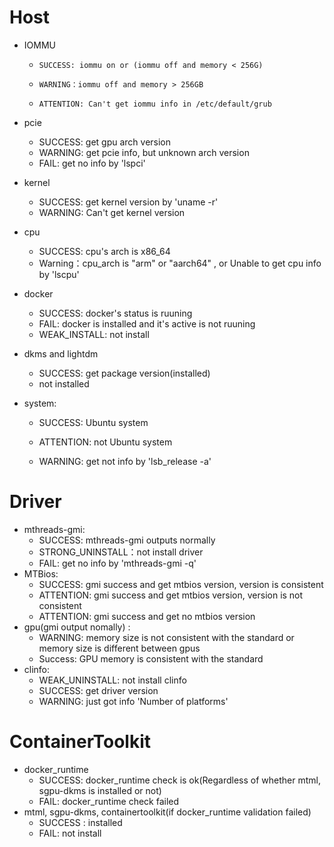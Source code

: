 #  Host

- IOMMU

  -     SUCCESS: iommu on or (iommu off and memory < 256G)
  -     WARNING：iommu off and memory > 256GB
  -     ATTENTION: Can't get iommu info in /etc/default/grub

- pcie
  - SUCCESS: get gpu arch version
  - WARNING: get pcie info, but unknown arch version
  - FAIL: get no info by 'lspci'

- kernel
  - SUCCESS: get kernel version by 'uname -r'
  - WARNING: Can't get kernel version

- cpu

  - SUCCESS: cpu's arch is x86_64
  - Warning：cpu_arch is "arm" or "aarch64" , or Unable to get cpu info by 'lscpu'

- docker
  - SUCCESS: docker's status is ruuning
  - FAIL: docker is installed and it's active is not ruuning
  - WEAK_INSTALL: not install

- dkms and lightdm

  - SUCCESS: get package version(installed)
  - not installed

- system:

  - SUCCESS: Ubuntu system

  - ATTENTION: not Ubuntu system

  - WARNING: get not info by 'lsb_release -a'




#  Driver

- mthreads-gmi:
  - SUCCESS: mthreads-gmi outputs normally
  - STRONG_UNINSTALL：not install driver
  - FAIL: get no info by 'mthreads-gmi -q'
- MTBios:
  - SUCCESS: gmi success and get mtbios version, version is consistent
  - ATTENTION: gmi success and get mtbios version, version is not consistent
  - ATTENTION: gmi success and get no mtbios version
- gpu(gmi output nomally) :
  - WARNING: memory size is not consistent with the standard or memory size is different between gpus
  - Success: GPU memory is consistent with the standard
- clinfo:
  - WEAK_UNINSTALL: not install clinfo
  - SUCCESS: get driver version
  - WARNING: just got info 'Number of platforms'

#  ContainerToolkit

- docker_runtime
  - SUCCESS: docker_runtime check is ok(Regardless of whether mtml, sgpu-dkms is installed or not)
  - FAIL: docker_runtime check failed
- mtml, sgpu-dkms, containertoolkit(if docker_runtime validation failed)
  - SUCCESS : installed
  - FAIL: not install
